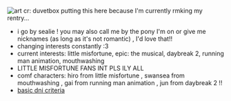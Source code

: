 ![art cr: duvetbox](https://file.garden/Z1OpYh3OMHUM4tMG/poseidon%20banner.png)
putting this here because I'm currently rmking my rentry...
- i go by sealie ! you may also call me by the pony I'm on or give me nicknames (as long as it's not romantic) , I'd love that!!
- changing interests constantly :3
- current interests: little misfortune, epic: the musical, daybreak 2, running man animation, mouthwashing 
- LITTLE MISFORTUNE FANS INT PLS ILY ALL
- comf characters: hiro from little misfortune , swansea from mouthwashing , gai from running man animation , jun from daybreak 2 !!
- [basic dni criteria](https://basic-dni.crd.co/)
